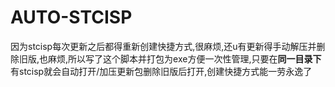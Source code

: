 # AUTO-STCISP
因为stcisp每次更新之后都得重新创建快捷方式,很麻烦,还u有更新得手动解压并删除旧版,也麻烦,所以写了这个脚本并打包为exe方便一次性管理,只要在**同一目录下**有stcisp就会自动打开/加压更新包删除旧版后打开,创建快捷方式能一劳永逸了
